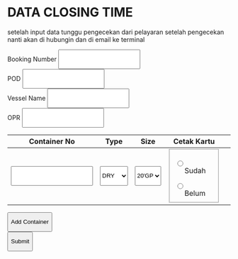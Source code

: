 
<html lang="en">
<head>
  <meta charset="UTF-8">
  <meta name="viewport" content="width=device-width, initial-scale=1.0">
  <title>DATA CLOSING TIME</title>
  <script src="https://cdn.tailwindcss.com"></script>
  <style>
    .hidden { display: none !important; } /* Added !important for robustness */
    .sr-only { position: absolute; width: 1px; height: 1px; padding: 0; margin: -1px; overflow: hidden; clip: rect(0, 0, 0, 0); white-space: nowrap; border-width: 0; }
    .row-enter { animation: fadeIn 0.3s ease-in; }
    @keyframes fadeIn { from { opacity: 0; transform: translateY(-10px); } to { opacity: 1; transform: translateY(0); } }
    .radio-group label { cursor: pointer; touch-action: manipulation; }
    .radio-group input:checked + span { background-color: #3b82f6; color: white; }
    input, select, button { min-height: 44px; }
    @media (max-width: 640px) {
      .container-table-wrapper { display: block; overflow-x: auto; } /* Renamed for clarity */
      .container-row { display: flex; flex-direction: column; gap: 8px; padding: 8px 0; }
      .container-cell { width: 100%; padding: 4px; }
      th, td { font-size: 12px; padding: 4px; white-space: nowrap; }
      .add-button { width: 100%; margin-top: 8px; }
      select, input[type="text"] { font-size: 14px; width: 100%; }
      .radio-group { flex-direction: column; gap: 6px; }
    }
    @media (max-width: 360px) {
      th, td { font-size: 11px; padding: 3px; }
      .container-cell { padding: 2px; }
    }
  </style>
</head>
<body class="bg-gray-100 font-sans">
  <div class="container mx-auto p-4 sm:p-6 max-w-4xl">
    <h1 class="text-2xl sm:text-3xl font-bold text-gray-800 mb-2">DATA CLOSING TIME</h1>
    <p class="text-sm text-gray-600 italic mb-6">setelah input data tunggu pengecekan dari pelayaran setelah pengecekan nanti akan di hubungin dan di email ke terminal</p>
    <form id="closing-form" onsubmit="handleSubmit(event)">
      <div class="bg-white p-4 sm:p-6 rounded-lg shadow-md mb-6">
        <div class="grid grid-cols-1 sm:grid-cols-2 gap-4">
          <div>
            <label for="booking_number_field" class="block text-sm font-medium text-gray-700">Booking Number</label>
            <input type="text" id="booking_number_field" name="booking_number" class="mt-1 block w-full p-3 border border-gray-300 rounded-md focus:ring-2 focus:ring-blue-500" autocomplete="off" required>
          </div>
          <div>
            <label for="pod_field" class="block text-sm font-medium text-gray-700">POD</label>
            <input type="text" id="pod_field" name="pod" class="mt-1 block w-full p-3 border border-gray-300 rounded-md focus:ring-2 focus:ring-blue-500" autocomplete="off" required>
          </div>
          <div>
            <label for="vessel_name_field" class="block text-sm font-medium text-gray-700">Vessel Name</label>
            <input type="text" id="vessel_name_field" name="vessel_name" class="mt-1 block w-full p-3 border border-gray-300 rounded-md focus:ring-2 focus:ring-blue-500" autocomplete="off" required>
          </div>
          <div>
            <label for="opr_field" class="block text-sm font-medium text-gray-700">OPR</label>
            <input type="text" id="opr_field" name="opr" class="mt-1 block w-full p-3 border border-gray-300 rounded-md focus:ring-2 focus:ring-blue-500" autocomplete="off" required>
          </div>
        </div>
      </div>
      <div class="bg-white rounded-lg shadow-md container-table-wrapper">
        <table class="w-full border-collapse" id="container_table">
          <thead>
            <tr class="bg-gray-200">
              <th scope="col" class="p-3 text-left text-sm font-semibold text-gray-700">Container No</th>
              <th scope="col" class="p-3 text-left text-sm font-semibold text-gray-700">Type</th>
              <th scope="col" class="p-3 text-left text-sm font-semibold text-gray-700">Size</th>
              <th scope="col" class="p-3 text-left text-sm font-semibold text-gray-700">Cetak Kartu</th>
              <th scope="col" class="p-3"><span class="sr-only">Actions</span></th>
            </tr>
          </thead>
          <tbody>
            <tr id="row_1" class="container-row">
              <td class="container-cell">
                <input type="text" name="container_number_1" class="w-full p-3 border border-gray-300 rounded-md focus:ring-2 focus:ring-blue-500" autocomplete="off" required>
              </td>
              <td class="container-cell">
                <select name="type_container_1" id="type_container_1" onchange="updateForm(1)" class="w-full p-3 border border-gray-300 rounded-md focus:ring-2 focus:ring-blue-500">
                  <option value="DRY">DRY</option>
                  <option value="DG">DG</option>
                  <option value="Reefer">Reefer</option>
                  <option value="MTY">MTY</option>
                </select>
              </td>
              <td class="container-cell">
                <select name="size_container_1" id="size_container_1" class="w-full p-3 border border-gray-300 rounded-md focus:ring-2 focus:ring-blue-500">
                  <option value="20'GP">20'GP</option>
                  <option value="40'HC">40'HC</option>
                  <option value="45'Ft">45'Ft</option>
                </select>
              </td>
              <td class="container-cell">
                <fieldset>
                    <legend class="sr-only">Cetak Kartu for container 1</legend>
                    <div class="radio-group flex flex-col gap-2">
                      <label class="flex items-center"><input type="radio" name="cetak_kartu_1" value="sudah" class="mr-2 h-5 w-5"><span class="p-2 rounded-md">Sudah</span></label>
                      <label class="flex items-center"><input type="radio" name="cetak_kartu_1" value="belum" class="mr-2 h-5 w-5"><span class="p-2 rounded-md">Belum</span></label>
                    </div>
                </fieldset>
              </td>
              <td class="container-cell">
                <button type="button" onclick="removeRow(1)" class="remove-row-button text-red-500 hover:text-red-700 active:text-red-800 hidden">Remove</button>
              </td>
            </tr>
            <tr id="reefer_fields_1" class="hidden">
              <td colspan="5" class="p-3 bg-gray-50">
                <label class="block text-sm font-medium text-gray-700">Set Temp</label>
                <input type="text" name="set_temp_1" placeholder="e.g., -18°C" class="w-full p-3 border border-gray-300 rounded-md focus:ring-2 focus:ring-blue-500" autocomplete="off">
              </td>
            </tr>
            <tr id="dg_fields_1" class="hidden">
              <td colspan="5" class="p-3 bg-gray-50">
                <div class="flex flex-col sm:flex-row gap-4">
                  <div class="flex-1">
                    <label class="block text-sm font-medium text-gray-700">IMO</label>
                    <input type="text" name="imo_1" placeholder="e.g., 3" inputmode="numeric" class="w-full p-3 border border-gray-300 rounded-md focus:ring-2 focus:ring-blue-500" autocomplete="off">
                  </div>
                  <div class="flex-1">
                    <label class="block text-sm font-medium text-gray-700">UNNO</label>
                    <input type="text" name="unno_1" placeholder="e.g., 1234" inputmode="numeric" class="w-full p-3 border border-gray-300 rounded-md focus:ring-2 focus:ring-blue-500" autocomplete="off">
                  </div>
                </div>
              </td>
            </tr>
          </tbody>
        </table>
        <button type="button" id="add_container_button" onclick="addRow()" class="add-button bg-blue-500 text-white p-3 rounded-md hover:bg-blue-600 active:bg-blue-700 transition w-full mt-2">Add Container</button>
      </div>
      <button type="submit" class="mt-6 w-full bg-green-500 text-white p-3 rounded-md hover:bg-green-600 active:bg-green-700 transition text-lg">Submit</button>
    </form>
  </div>
  <script>
    let nextRowId = 1; // Used to generate unique IDs for new rows

    function updateForm(rowIndex) {
      const typeSelect = document.getElementById(`type_container_${rowIndex}`);
      if (!typeSelect) return; // Row might have been removed
      const type = typeSelect.value;
      
      const sizeSelect = document.getElementById(`size_container_${rowIndex}`);
      const reeferFields = document.getElementById(`reefer_fields_${rowIndex}`);
      const dgFields = document.getElementById(`dg_fields_${rowIndex}`);

      const setTempInput = document.querySelector(`input[name="set_temp_${rowIndex}"]`);
      const imoInput = document.querySelector(`input[name="imo_${rowIndex}"]`);
      const unnoInput = document.querySelector(`input[name="unno_${rowIndex}"]`);

      // Reset conditional required attributes
      if (setTempInput) setTempInput.required = false;
      if (imoInput) imoInput.required = false;
      if (unnoInput) unnoInput.required = false;

      // Clear current options
      if (sizeSelect) sizeSelect.innerHTML = '';

      if (type === 'Reefer') {
        if (sizeSelect) {
          sizeSelect.innerHTML = `
            <option value="20'RF">20'RF</option>
            <option value="40'RH">40'RH</option>
          `;
        }
        if (reeferFields) reeferFields.classList.remove('hidden');
        if (dgFields) dgFields.classList.add('hidden');
        if (setTempInput) setTempInput.required = true;

      } else {
        if (sizeSelect) {
          sizeSelect.innerHTML = `
            <option value="20'GP">20'GP</option>
            <option value="40'HC">40'HC</option>
            <option value="45'Ft">45'Ft</option>
          `;
        }
        if (reeferFields) reeferFields.classList.add('hidden');
        
        if (type === 'DG') {
          if (dgFields) dgFields.classList.remove('hidden');
          if (imoInput) imoInput.required = true;
          if (unnoInput) unnoInput.required = true;
        } else {
          if (dgFields) dgFields.classList.add('hidden');
        }
      }
    }

    function updateRemoveButtonVisibility() {
      const tableBody = document.getElementById('container_table').getElementsByTagName('tbody')[0];
      const allMainRows = tableBody.querySelectorAll('tr.container-row');
      allMainRows.forEach(row => {
        const removeBtn = row.querySelector('.remove-row-button');
        if (removeBtn) {
          if (allMainRows.length > 1) {
            removeBtn.classList.remove('hidden');
          } else {
            removeBtn.classList.add('hidden');
          }
        }
      });
    }

    function addRow() {
      nextRowId++;
      const table = document.getElementById('container_table').getElementsByTagName('tbody')[0];
      
      const newRow = document.createElement('tr');
      newRow.id = `row_${nextRowId}`;
      newRow.classList.add('row-enter', 'container-row');
      newRow.innerHTML = `
        <td class="container-cell">
          <input type="text" name="container_number_${nextRowId}" class="w-full p-3 border border-gray-300 rounded-md focus:ring-2 focus:ring-blue-500" autocomplete="off" required>
        </td>
        <td class="container-cell">
          <select name="type_container_${nextRowId}" id="type_container_${nextRowId}" onchange="updateForm(${nextRowId})" class="w-full p-3 border border-gray-300 rounded-md focus:ring-2 focus:ring-blue-500">
            <option value="DRY">DRY</option>
            <option value="DG">DG</option>
            <option value="Reefer">Reefer</option>
            <option value="MTY">MTY</option>
          </select>
        </td>
        <td class="container-cell">
          <select name="size_container_${nextRowId}" id="size_container_${nextRowId}" class="w-full p-3 border border-gray-300 rounded-md focus:ring-2 focus:ring-blue-500">
            <option value="20'GP">20'GP</option>
            <option value="40'HC">40'HC</option>
            <option value="45'Ft">45'Ft</option>
          </select>
        </td>
        <td class="container-cell">
          <fieldset>
            <legend class="sr-only">Cetak Kartu for container ${nextRowId}</legend>
            <div class="radio-group flex flex-col gap-2">
              <label class="flex items-center"><input type="radio" name="cetak_kartu_${nextRowId}" value="sudah" class="mr-2 h-5 w-5"><span class="p-2 rounded-md">Sudah</span></label>
              <label class="flex items-center"><input type="radio" name="cetak_kartu_${nextRowId}" value="belum" class="mr-2 h-5 w-5"><span class="p-2 rounded-md">Belum</span></label>
            </div>
          </fieldset>
        </td>
        <td class="container-cell">
          <button type="button" onclick="removeRow(${nextRowId})" class="remove-row-button text-red-500 hover:text-red-700 active:text-red-800">Remove</button>
        </td>
      `;
      table.appendChild(newRow);

      const reeferRow = document.createElement('tr');
      reeferRow.id = `reefer_fields_${nextRowId}`;
      reeferRow.classList.add('hidden');
      reeferRow.innerHTML = `
        <td colspan="5" class="p-3 bg-gray-50">
          <label class="block text-sm font-medium text-gray-700">Set Temp</label>
          <input type="text" name="set_temp_${nextRowId}" placeholder="e.g., -18°C" class="w-full p-3 border border-gray-300 rounded-md focus:ring-2 focus:ring-blue-500" autocomplete="off">
        </td>
      `;
      table.appendChild(reeferRow);

      const dgRow = document.createElement('tr');
      dgRow.id = `dg_fields_${nextRowId}`;
      dgRow.classList.add('hidden');
      dgRow.innerHTML = `
        <td colspan="5" class="p-3 bg-gray-50">
          <div class="flex flex-col sm:flex-row gap-4">
            <div class="flex-1">
              <label class="block text-sm font-medium text-gray-700">IMO</label>
              <input type="text" name="imo_${nextRowId}" placeholder="e.g., 3" inputmode="numeric" class="w-full p-3 border border-gray-300 rounded-md focus:ring-2 focus:ring-blue-500" autocomplete="off">
            </div>
            <div class="flex-1">
              <label class="block text-sm font-medium text-gray-700">UNNO</label>
              <input type="text" name="unno_${nextRowId}" placeholder="e.g., 1234" inputmode="numeric" class="w-full p-3 border border-gray-300 rounded-md focus:ring-2 focus:ring-blue-500" autocomplete="off">
            </div>
          </div>
        </td>
      `;
      table.appendChild(dgRow);

      updateForm(nextRowId);
      updateRemoveButtonVisibility();

      const firstInputNewRow = newRow.querySelector('input[type="text"], select');
      if (firstInputNewRow) {
          firstInputNewRow.focus();
      }
    }

    function removeRow(rowIndex) {
      const rowToRemove = document.getElementById(`row_${rowIndex}`);
      const reeferFieldsToRemove = document.getElementById(`reefer_fields_${rowIndex}`);
      const dgFieldsToRemove = document.getElementById(`dg_fields_${rowIndex}`);

      if (rowToRemove) rowToRemove.remove();
      if (reeferFieldsToRemove) reeferFieldsToRemove.remove();
      if (dgFieldsToRemove) dgFieldsToRemove.remove();
      
      updateRemoveButtonVisibility();
    }

    async function handleSubmit(event) {
      event.preventDefault();
      const form = document.getElementById('closing-form');
      if (!form.checkValidity()) {
        form.reportValidity();
        return;
      }

      const formData = new FormData(form);
      const data = {
        booking_number: formData.get('booking_number'),
        pod: formData.get('pod'),
        vessel_name: formData.get('vessel_name'),
        opr: formData.get('opr'),
        containers: []
      };

      const tableBody = document.getElementById('container_table').getElementsByTagName('tbody')[0];
      const containerRows = tableBody.querySelectorAll('tr.container-row');

      containerRows.forEach(row => {
        const rowIdSuffix = row.id.split('_')[1]; // e.g., "row_1" -> "1"
        const container = {
          container_number: formData.get(`container_number_${rowIdSuffix}`),
          type_container: formData.get(`type_container_${rowIdSuffix}`),
          size_container: formData.get(`size_container_${rowIdSuffix}`),
          cetak_kartu: formData.get(`cetak_kartu_${rowIdSuffix}`) || ''
        };
        if (container.type_container === 'Reefer') {
          container.set_temp = formData.get(`set_temp_${rowIdSuffix}`) || '';
        }
        if (container.type_container === 'DG') {
          container.imo = formData.get(`imo_${rowIdSuffix}`) || '';
          container.unno = formData.get(`unno_${rowIdSuffix}`) || '';
        }
        data.containers.push(container);
      });


      try {
        const response = await fetch('https://script.google.com/macros/s/AKfycbzY6UIYG9OrwF78KNT1iWkHmgepaVApP2lyoAbzk_qb6YGkLhR1NPpus3JJoyGXnnA4/exec', {
          method: 'POST',
          mode: 'no-cors', // Client-side cannot read the response from Google Apps Script with no-cors
          headers: { 
            // 'Content-Type': 'application/json' // Not needed for FormData directly to GAS, unless GAS is specifically expecting JSON
            // For 'no-cors' and sending to GAS, it's often easier to let the browser set Content-Type or use 'text/plain' for simple proxying.
            // However, since we are constructing a JSON object `data` and then stringifying it, application/json is correct.
            // If your GAS doPost(e) expects e.postData.contents as JSON string, this is correct.
             'Content-Type': 'application/json'
          },
          body: JSON.stringify(data) // Sending the manually constructed JSON
        });
        // With no-cors, we can't check response.ok or response.status
        alert('Permintaan pengiriman data telah dikirim. Harap tunggu konfirmasi melalui email.');
        form.reset();

        // Clean up rows, leaving only the first one
        const allMainRows = Array.from(tableBody.querySelectorAll('tr.container-row'));
        const allReeferRows = Array.from(tableBody.querySelectorAll('tr[id^="reefer_fields_"]'));
        const allDgRows = Array.from(tableBody.querySelectorAll('tr[id^="dg_fields_"]'));

        for (let i = allMainRows.length - 1; i > 0; i--) {
            allMainRows[i].remove();
        }
        allReeferRows.forEach(row => { if(row.id !== "reefer_fields_1") row.remove(); });
        allDgRows.forEach(row => { if(row.id !== "dg_fields_1") row.remove(); });
        
        // Reset the state for the first row
        nextRowId = 1; // Reset counter for new rows to start from _1 (first row is _1)
        updateForm(1); // Reset type/size/conditional fields for the first row
        // Ensure radio buttons for the first row are also reset (form.reset() should handle this)
        const firstRowRadios = document.querySelectorAll('input[name="cetak_kartu_1"]');
        firstRowRadios.forEach(radio => radio.checked = false);
        
        updateRemoveButtonVisibility(); // Hide remove button if only one row remains

      } catch (error) {
        console.error('Error submitting data:', error);
        alert('Gagal mengirim data: ' + error.message + '. Silakan coba lagi.');
      }
    }

    document.addEventListener('DOMContentLoaded', () => {
        updateForm(1); // Initialize form for the first row
        updateRemoveButtonVisibility(); // Initialize remove button visibility
    });
  </script>
</body>
</html>
